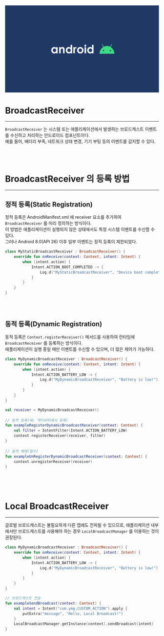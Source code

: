 ![banner](./android.png)
# BroadcastReceiver
- - -
`BroadcastReceiver` 는 시스템 또는 애플리케이션에서 발생하는 브로드캐스트 이벤트를 수신하고 처리하는 안드로이드 컴포넌트이다.<br/>
예를 들어, 배터리 부족, 네트워크 상태 변경, 기기 부팅 등의 이벤트를 감지할 수 있다.<br/>
<br/>
<br/>
<br/>



# BroadcastReceiver 의 등록 방법
- - - 
## 정적 등록(Static Registration)
정적 등록은 AndroidManifest.xml 에 receiver 요소를 추가하여 `BroadcastReceiver` 를 미리 정의하는 방식이다.<br/>
이 방법은 애플리케이션이 실행되지 않은 상태에서도 특정 시스템 이벤트를 수신할 수 있다.<br/>
그러나 Android 8.0(API 26) 이후 일부 이벤트는 정적 등록이 제한되었다.<br/>

```kotlin
class MyStaticBroadcastReceiver : BroadcastReceiver() {
    override fun onReceive(context: Context, intent: Intent) {
        when (intent.action) {
            Intent.ACTION_BOOT_COMPLETED -> {
                Log.d("MyStaticBroadcastReceiver", "Device boot completed!")
            }
        }
    }
}
```
<br/>
<br/>

## 동적 등록(Dynamic Registration)
동적 등록은 `Context.registerReceiver()` 메서드를 사용하여 런타임에 `BroadcastReceiver` 를 등록하는 방식이다.<br/>
애플리케이션이 실행 중일 때만 이벤트를 수신할 수 있으며, 더 많은 제어가 가능하다.<br/>

```kotlin
class MyDynamicBroadcastReceiver : BroadcastReceiver() {
    override fun onReceive(context: Context, intent: Intent) {
        when (intent.action) {
            Intent.ACTION_BATTERY_LOW -> {
                Log.d("MyDynamicBroadcastReceiver", "Battery is low!")
            }
        }
    }
}
```
```kotlin
val receiver = MyDynamicBroadcastReceiver()

// 동적 등록(예: 액티비티에서 등록)
fun exampleRegisterDynamicBroadcastReceiver(context: Context) {
    val filter = IntentFilter(Intent.ACTION_BATTERY_LOW)
    context.registerReceiver(receiver, filter)
}

// 동적 해제(필수)
fun exampleUnRegisterDynamicBroadcastReceiver(context: Context) {
    context.unregisterReceiver(receiver)
}
```
<br/>
<br/>
<br/>



# Local BroadcastReceiver
- - - 
글로벌 브로드캐스트는 불필요하게 다른 앱에도 전파될 수 있으므로, 애플리케이션 내부에서만 브로드캐스트를 사용해야 하는 경우 `LocalBroadcastManager` 를 이용하는 것이 권장된다.<br/>

```kotlin
class MyDynamicBroadcastReceiver : BroadcastReceiver() {
    override fun onReceive(context: Context, intent: Intent) {
        when (intent.action) {
            Intent.ACTION_BATTERY_LOW -> {
                Log.d("MyDynamicBroadcastReceiver", "Battery is low!")
            }
        }
    }
}
```
```kotlin
// 브로드캐스트 전송
fun exampleSendBroadcast(context: Context) {
    val intent = Intent("com.ymg.CUSTOM_ACTION").apply {
        putExtra("message", "Hello, Local Broadcast!")
    }
    LocalBroadcastManager.getInstance(context).sendBroadcast(intent)
}
```